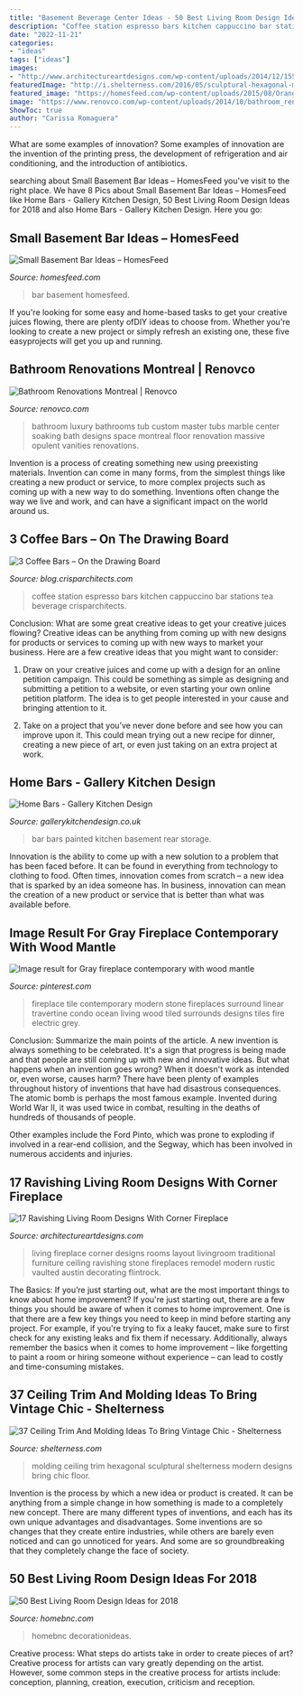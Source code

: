 ```yaml
---
title: "Basement Beverage Center Ideas - 50 Best Living Room Design Ideas For 2018"
description: "Coffee station espresso bars kitchen cappuccino bar stations tea beverage crisparchitects"
date: "2022-11-21"
categories:
- "ideas"
tags: ["ideas"]
images:
- "http://www.architectureartdesigns.com/wp-content/uploads/2014/12/1554-630x419.jpg"
featuredImage: "http://i.shelterness.com/2016/05/sculptural-hexagonal-molding.jpg"
featured_image: "https://homesfeed.com/wp-content/uploads/2015/08/Orange-wine-bar-for-basement-with-beautiful-tiles-countertop-large-paintings-with-black-frames-a-cozy-sofa-with-pillow.jpg"
image: "https://www.renovco.com/wp-content/uploads/2014/10/bathroom_renovation_montreal_6.jpg"
ShowToc: true
author: "Carissa Romaguera"
---
```



What are some examples of innovation?
Some examples of innovation are the invention of the printing press, the development of refrigeration and air conditioning, and the introduction of antibiotics.

	

		
searching about Small Basement Bar Ideas – HomesFeed you've visit to the right place. We have 8 Pics about Small Basement Bar Ideas – HomesFeed like Home Bars - Gallery Kitchen Design, 50 Best Living Room Design Ideas for 2018 and also Home Bars - Gallery Kitchen Design. Here you go:
		
    
## Small Basement Bar Ideas – HomesFeed

<img loading=lazy src="https://homesfeed.com/wp-content/uploads/2015/08/Orange-wine-bar-for-basement-with-beautiful-tiles-countertop-large-paintings-with-black-frames-a-cozy-sofa-with-pillow.jpg" onerror="this.onerror=null;this.src='https://tse3.mm.bing.net/th?id=OIP.KrDYJYm7t3qw8G9NrcKVjQHaFj&amp;pid=15.1';" alt="Small Basement Bar Ideas – HomesFeed">

_Source: homesfeed.com_

>bar basement homesfeed. 

	

If you're looking for some easy and home-based tasks to get your creative juices flowing, there are plenty ofDIY ideas to choose from. Whether you're looking to create a new project or simply refresh an existing one, these five easyprojects will get you up and running.

    
## Bathroom Renovations Montreal | Renovco

<img loading=lazy src="https://www.renovco.com/wp-content/uploads/2014/10/bathroom_renovation_montreal_6.jpg" onerror="this.onerror=null;this.src='https://tse3.mm.bing.net/th?id=OIP.cYzj4xnlhRCdyssAIvAa6QHaFj&amp;pid=15.1';" alt="Bathroom Renovations Montreal | Renovco">

_Source: renovco.com_

>bathroom luxury bathrooms tub custom master tubs marble center soaking bath designs space montreal floor renovation massive opulent vanities renovations. 

	

Invention is a process of creating something new using preexisting materials. Invention can come in many forms, from the simplest things like creating a new product or service, to more complex projects such as coming up with a new way to do something. Inventions often change the way we live and work, and can have a significant impact on the world around us.

    
## 3 Coffee Bars – On The Drawing Board

<img loading=lazy src="http://blog.crisparchitects.com/wp-content/uploads/2014/03/Karosis-Crisp-Home-20140214-DSC7214-600x909.jpg" onerror="this.onerror=null;this.src='https://tse3.mm.bing.net/th?id=OIP.Dpzzk8Wbjki8mlAy_GM8RAHaLO&amp;pid=15.1';" alt="3 Coffee Bars – On the Drawing Board">

_Source: blog.crisparchitects.com_

>coffee station espresso bars kitchen cappuccino bar stations tea beverage crisparchitects. 

	

Conclusion: What are some great creative ideas to get your creative juices flowing?
Creative ideas can be anything from coming up with new designs for products or services to coming up with new ways to market your business. Here are a few creative ideas that you might want to consider: 
1. Draw on your creative juices and come up with a design for an online petition campaign. This could be something as simple as designing and submitting a petition to a website, or even starting your own online petition platform. The idea is to get people interested in your cause and bringing attention to it. 

2. Take on a project that you’ve never done before and see how you can improve upon it. This could mean trying out a new recipe for dinner, creating a new piece of art, or even just taking on an extra project at work.

    
## Home Bars - Gallery Kitchen Design

<img loading=lazy src="https://gallerykitchendesign.co.uk/wp-content/uploads/2019/02/Small-Home-Bar-Design-in-Painted-Panelled-Timber.jpg" onerror="this.onerror=null;this.src='https://tse2.mm.bing.net/th?id=OIP.1e5vQS3fYout67Q6IROHWwHaJ4&amp;pid=15.1';" alt="Home Bars - Gallery Kitchen Design">

_Source: gallerykitchendesign.co.uk_

>bar bars painted kitchen basement rear storage. 

	

Innovation is the ability to come up with a new solution to a problem that has been faced before. It can be found in everything from technology to clothing to food. Often times, innovation comes from scratch – a new idea that is sparked by an idea someone has. In business, innovation can mean the creation of a new product or service that is better than what was available before.

    
## Image Result For Gray Fireplace Contemporary With Wood Mantle

<img loading=lazy src="https://i.pinimg.com/736x/4d/de/25/4dde25e16de75b3f6b73fd7e857bb2cc--fireplace-update-fireplace-design.jpg" onerror="this.onerror=null;this.src='https://tse2.mm.bing.net/th?id=OIP.KSZ6b0sO1ZHg2GwqUPi9hwHaLH&amp;pid=15.1';" alt="Image result for Gray fireplace contemporary with wood mantle">

_Source: pinterest.com_

>fireplace tile contemporary modern stone fireplaces surround linear travertine condo ocean living wood tiled surrounds designs tiles fire electric grey. 

	

Conclusion: Summarize the main points of the article.
A new invention is always something to be celebrated. It's a sign that progress is being made and that people are still coming up with new and innovative ideas. But what happens when an invention goes wrong? When it doesn't work as intended or, even worse, causes harm?
There have been plenty of examples throughout history of inventions that have had disastrous consequences. The atomic bomb is perhaps the most famous example. Invented during World War II, it was used twice in combat, resulting in the deaths of hundreds of thousands of people.

Other examples include the Ford Pinto, which was prone to exploding if involved in a rear-end collision, and the Segway, which has been involved in numerous accidents and injuries.

    
## 17 Ravishing Living Room Designs With Corner Fireplace

<img loading=lazy src="http://www.architectureartdesigns.com/wp-content/uploads/2014/12/1554-630x419.jpg" onerror="this.onerror=null;this.src='https://tse4.mm.bing.net/th?id=OIP.R4JY6GiXO84zKRqY79ZNKQHaE7&amp;pid=15.1';" alt="17 Ravishing Living Room Designs With Corner Fireplace">

_Source: architectureartdesigns.com_

>living fireplace corner designs rooms layout livingroom traditional furniture ceiling ravishing stone fireplaces remodel modern rustic vaulted austin decorating flintrock. 

	

The Basics: If you’re just starting out, what are the most important things to know about home improvement?
If you're just starting out, there are a few things you should be aware of when it comes to home improvement. One is that there are a few key things you need to keep in mind before starting any project. For example, if you're trying to fix a leaky faucet, make sure to first check for any existing leaks and fix them if necessary. Additionally, always remember the basics when it comes to home improvement – like forgetting to paint a room or hiring someone without experience – can lead to costly and time-consuming mistakes.

    
## 37 Ceiling Trim And Molding Ideas To Bring Vintage Chic - Shelterness

<img loading=lazy src="http://i.shelterness.com/2016/05/sculptural-hexagonal-molding.jpg" onerror="this.onerror=null;this.src='https://tse2.mm.bing.net/th?id=OIP.pjrlf9YPZ5Qy_rnHGPWwBwHaLH&amp;pid=15.1';" alt="37 Ceiling Trim And Molding Ideas To Bring Vintage Chic - Shelterness">

_Source: shelterness.com_

>molding ceiling trim hexagonal sculptural shelterness modern designs bring chic floor. 

	

Invention is the process by which a new idea or product is created. It can be anything from a simple change in how something is made to a completely new concept. There are many different types of inventions, and each has its own unique advantages and disadvantages. Some inventions are so changes that they create entire industries, while others are barely even noticed and can go unnoticed for years. And some are so groundbreaking that they completely change the face of society.

    
## 50 Best Living Room Design Ideas For 2018

<img loading=lazy src="https://homebnc.com/homeimg/2015/11/26-living-room-decoration-ideas-homebnc.jpg" onerror="this.onerror=null;this.src='https://tse4.mm.bing.net/th?id=OIP.NsX6cnRH1Ym-tENUbvqKBAHaKL&amp;pid=15.1';" alt="50 Best Living Room Design Ideas for 2018">

_Source: homebnc.com_

>homebnc decorationideas. 

	

Creative process: What steps do artists take in order to create pieces of art?
Creative process for artists can vary greatly depending on the artist. However, some common steps in the creative process for artists include: conception, planning, creation, execution, criticism and reception.

